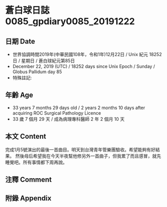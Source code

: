 # 蒼白球日誌0085_gpdiary0085_20191222 #

## 日期 Date ##

* 世界協調時間2019年(中華民國108年，令和1年)12月22日 / Unix 紀元 18252 日 / 星期日 / 蒼白球紀元第85日
* December 22, 2019 (UTC) / 18252 days since Unix Epoch / Sunday / Globus Pallidum day 85
* 特殊註記:

## 年齡 Age ##

* 33 years 7 months 29 days old / 2 years 2 months 10 days after acquiring ROC Surgical Pathology Licence
* 33 歲 7 個月 29 天 / 成為病理專科醫師 2 年 2 個月 10 天

## 本文 Content ##

完成1月5號演出的最後一首曲目。明天到台灣青年管樂團驗收。希望能夠有好結果。
然後母后希望我在今天半夜幫他修另外一首曲子，但我累了而且感冒，就先睡覺吧。所有事情都下周再說。

## 注釋 Comment ##

## 附錄 Appendix ##

